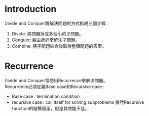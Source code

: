 # Introduction
Divide and Conquer將解決問題的方式拆成三個步驟:  
1. Divide: 將問題拆成多個小的子問題。  
2. Conquer: 藉由遞迴來解決子問題。  
3. Combine: 將子問題結合後取得整個問題的答案。  

# Recurrence
Divide and Conquer常使用Recurrence來解決問題。  
Recurrence必須定義Base case和Recursive case :
* Base case : termination condition
* recursive case : call itself for solving subproblems
雖然Recursive function的結構簡潔，但是其效能不佳。
